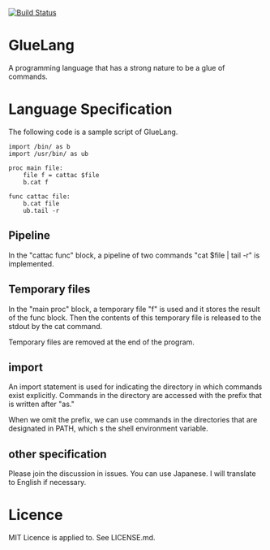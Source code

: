 [![Build Status](https://travis-ci.org/ryuichiueda/GlueLang.svg?branch=master)](https://travis-ci.org/ryuichiueda/GlueLang)

# GlueLang

A programming language that has a strong nature to be a glue of commands.


# Language Specification

The following code is a sample script of GlueLang.

```io.glue
import /bin/ as b
import /usr/bin/ as ub

proc main file:
	file f = cattac $file
	b.cat f

func cattac file:
	b.cat file
	ub.tail -r
```

## Pipeline

In the "cattac func" block, a pipeline of two commands
"cat $file | tail -r" is implemented.

## Temporary files

In the "main proc" block,
a temporary file "f" is used and it stores
the result of the func block. 
Then the contents of this temporary file is
released to the stdout by the cat command.

Temporary files are removed at the end of the program.

## import

An import statement is used for indicating the directory 
in which commands exist explicitly. 
Commands in the directory are accessed with the prefix
that is written after "as."

When we omit the prefix, we can use commands
in the directories that are designated in PATH,
which s the shell environment variable.

## other specification

Please join the discussion in issues. 
You can use Japanese. I will translate to English
if necessary.

Licence
========

MIT Licence is applied to. See LICENSE.md.
